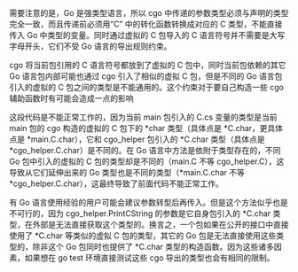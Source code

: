 需要注意的是，Go 是强类型语言，所以 cgo 中传递的参数类型必须与声明的类型完全一致，而且传递前必须用”C” 中的转化函数转换成对应的 C 类型，不能直接传入 Go 中类型的变量。同时通过虚拟的 C 包导入的 C 语言符号并不需要是大写字母开头，它们不受 Go 语言的导出规则约束。

cgo 将当前包引用的 C 语言符号都放到了虚拟的 C 包中，同时当前包依赖的其它 Go 语言包内部可能也通过 cgo 引入了相似的虚拟 C 包，但是不同的 Go 语言包引入的虚拟的 C 包之间的类型是不能通用的。这个约束对于要自己构造一些 cgo 辅助函数时有可能会造成一点的影响

这段代码是不能正常工作的，因为当前 main 包引入的 C.cs 变量的类型是当前 main 包的 cgo 构造的虚拟的 C 包下的 *char 类型（具体点是 *C.char，更具体点是 *main.C.char），它和 cgo_helper 包引入的 *C.char 类型（具体点是 *cgo_helper.C.char）是不同的。在 Go 语言中方法是依附于类型存在的，不同 Go 包中引入的虚拟的 C 包的类型却是不同的（main.C 不等 cgo_helper.C），这导致从它们延伸出来的 Go 类型也是不同的类型（*main.C.char 不等 *cgo_helper.C.char），这最终导致了前面代码不能正常工作。

有 Go 语言使用经验的用户可能会建议参数转型后再传入。但是这个方法似乎也是不可行的，因为 cgo_helper.PrintCString 的参数是它自身包引入的 *C.char 类型，在外部是无法直接获取这个类型的。换言之，一个包如果在公开的接口中直接使用了 *C.char 等类似的虚拟 C 包的类型，其它的 Go 包是无法直接使用这些类型的，除非这个 Go 包同时也提供了 *C.char 类型的构造函数。因为这些诸多因素，如果想在 go test 环境直接测试这些 cgo 导出的类型也会有相同的限制。
